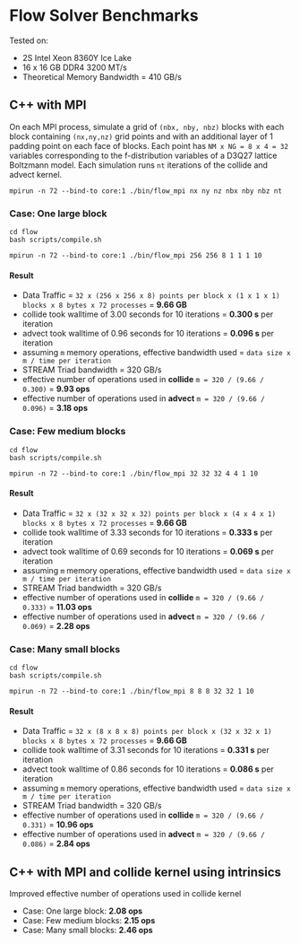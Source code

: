 # Flow Solver Benchmarks

Tested on:

- 2S Intel Xeon 8360Y Ice Lake
- 16 x 16 GB DDR4 3200 MT/s
- Theoretical Memory Bandwidth = 410 GB/s

## C++ with MPI

On each MPI process, simulate a grid of `(nbx, nby, nbz)` blocks
with each block containing `(nx,ny,nz)` grid points and with
an additional layer of 1 padding point on each face of blocks.
Each point has `NM x NG = 8 x 4 = 32` variables corresponding to
the f-distribution variables of a D3Q27 lattice Boltzmann model.
Each simulation runs `nt` iterations of the collide and advect kernel.

```
mpirun -n 72 --bind-to core:1 ./bin/flow_mpi nx ny nz nbx nby nbz nt
```

### Case: One large block

```
cd flow
bash scripts/compile.sh

mpirun -n 72 --bind-to core:1 ./bin/flow_mpi 256 256 8 1 1 1 10
```

#### Result

- Data Traffic = `32 x (256 x 256 x 8) points per block x (1 x 1 x 1) blocks x 8 bytes x 72 processes` = **9.66 GB**
- collide took walltime of 3.00 seconds for 10 iterations = **0.300 s** per iteration
- advect took walltime of 0.96 seconds for 10 iterations = **0.096 s** per iteration
- assuming `m` memory operations, effective bandwidth used = `data size x m / time per iteration`
- STREAM Triad bandwidth = 320 GB/s
- effective number of operations used in **collide** `m = 320 / (9.66 / 0.300)` = **9.93 ops**
- effective number of operations used in **advect** `m = 320 / (9.66 / 0.096)` = **3.18 ops**


### Case: Few medium blocks

```
cd flow
bash scripts/compile.sh

mpirun -n 72 --bind-to core:1 ./bin/flow_mpi 32 32 32 4 4 1 10
```

#### Result

- Data Traffic = `32 x (32 x 32 x 32) points per block x (4 x 4 x 1) blocks x 8 bytes x 72 processes` = **9.66 GB**
- collide took walltime of 3.33 seconds for 10 iterations = **0.333 s** per iteration
- advect took walltime of 0.69 seconds for 10 iterations = **0.069 s** per iteration
- assuming `m` memory operations, effective bandwidth used = `data size x m / time per iteration`
- STREAM Triad bandwidth = 320 GB/s
- effective number of operations used in **collide** `m = 320 / (9.66 / 0.333)` = **11.03 ops**
- effective number of operations used in **advect** `m = 320 / (9.66 / 0.069)` = **2.28 ops**


### Case: Many small blocks

```
cd flow
bash scripts/compile.sh

mpirun -n 72 --bind-to core:1 ./bin/flow_mpi 8 8 8 32 32 1 10
```

#### Result

- Data Traffic = `32 x (8 x 8 x 8) points per block x (32 x 32 x 1) blocks x 8 bytes x 72 processes` = **9.66 GB**
- collide took walltime of 3.31 seconds for 10 iterations = **0.331 s** per iteration
- advect took walltime of 0.86 seconds for 10 iterations = **0.086 s** per iteration
- assuming `m` memory operations, effective bandwidth used = `data size x m / time per iteration`
- STREAM Triad bandwidth = 320 GB/s
- effective number of operations used in **collide** `m = 320 / (9.66 / 0.331)` = **10.96 ops**
- effective number of operations used in **advect** `m = 320 / (9.66 / 0.086)` = **2.84 ops**

## C++ with MPI and collide kernel using intrinsics

Improved effective number of operations used in collide kernel

- Case: One large block: **2.08 ops**
- Case: Few medium blocks: **2.15 ops**
- Case: Many small blocks: **2.46 ops**
